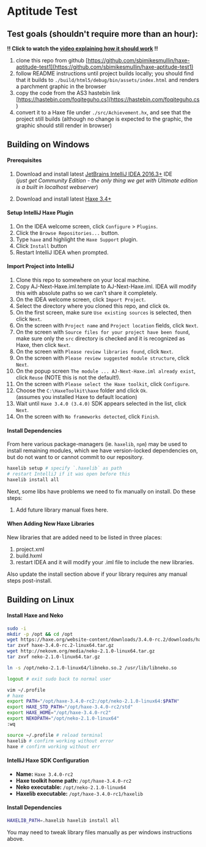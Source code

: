 # Aptitude Test

## Test goals (shouldn't require more than an hour):

**!! Click to watch the [video explaining how it should work](docs/intro.mp4) !!**

1. clone this repo from github
   [https://github.com/sbimikesmullin/haxe-aptitude-test1](https://github.com/sbimikesmullin/haxe-aptitude-test1)
2. follow README instructions until project builds locally;
   you should find that it builds to `./build/html5/debug/bin/assets/index.html` and renders a parchment graphic in the browser
3. copy the code from the AS3 hastebin link [https://hastebin.com/foqiteguho.cs](https://hastebin.com/foqiteguho.cs )
4. convert it to a Haxe file under `./src/Achievement.hx`, and see that the project still builds (although no change is expected to the graphic, the graphic should still render in browser)


## Building on Windows

#### Prerequisites

1. Download and install latest [JetBrains IntelliJ IDEA 2016.3+](https://www.jetbrains.com/idea/download/#section=windows) IDE  
  (*just get Community Edition - the only thing we get with Ultimate edition is a built in localhost webserver*)

1. Download and install latest [Haxe 3.4+](https://haxe.org/download/) 

#### Setup IntelliJ Haxe Plugin

1. On the IDEA welcome screen, click `Configure` > `Plugins`.
1. Click the `Browse Repositories...` button.
1. Type `haxe` and highlight the `Haxe Support` plugin.
1. Click `Install` button
1. Restart IntelliJ  IDEA when prompted.

#### Import Project into IntelliJ

1. Clone this repo to somewhere on your local machine.
1. Copy AJ-Next-Haxe.iml.template to AJ-Next-Haxe.iml. IDEA will modify this with absolute paths so we can't share it completely.
1. On the IDEA welcome screen, click `Import Project`.
1. Select the directory where you cloned this repo, and click `Ok`.
1. On the first screen, make sure `Use existing sources` is selected, then click `Next`.
1. On the screen with `Project name` and `Project location` fields, click `Next`.
1. On the screen with `Source files for your project have been found`, make sure only the `src` directory is checked and it is recognized as Haxe, then click `Next`.
1. On the screen with `Please review libraries found`, click `Next`.
1. On the screen with `Please review suggested module structure`, click `Next`.
1. On the popup screen `The module ... AJ-Next-Haxe.iml already exist`, click `Reuse` (NOTE this is not the default!).
1. On the screen with `Please select the Haxe toolkit`, click `Configure`.
1. Choose the `C:\HaxeToolkit\haxe` folder and click `Ok`.  
  (assumes you installed Haxe to default location)
1. Wait until `Haxe 3.4.0 (3.4.0)` SDK appears selected in the list, click `Next`.
1. On the screen with `No frameworks detected`, click `Finish`.

#### Install Dependencies

From here various package-managers (ie. `haxelib`, `npm`) may be used to install remaining modules, 
which we have version-locked dependencies on, but do not want to or cannot commit to our repository. 

```bash
haxelib setup # specify `.haxelib` as path
# restart IntelliJ if it was open before this
haxelib install all
```

Next, some libs have problems we need to fix manually on install. Do these steps:
1. Add future library manual fixes here.

#### When Adding New Haxe Libraries

New libraries that are added need to be listed in three places:
1. project.xml
1. build.hxml
1. restart IDEA and it will modify your .iml file to include the new libraries. 

Also update the install section above if your library requires any manual steps post-install. 

## Building on Linux

#### Install Haxe and Neko

```bash
sudo -i
mkdir -p /opt && cd /opt
wget https://haxe.org/website-content/downloads/3.4.0-rc.2/downloads/haxe-3.4.0-rc.2-linux64.tar.gz
tar zxvf haxe-3.4.0-rc.2-linux64.tar.gz
wget http://nekovm.org/media/neko-2.1.0-linux64.tar.gz
tar zxvf neko-2.1.0-linux64.tar.gz

ln -s /opt/neko-2.1.0-linux64/libneko.so.2 /usr/lib/libneko.so

logout # exit sudo back to normal user

vim ~/.profile
# haxe
export PATH="/opt/haxe-3.4.0-rc2:/opt/neko-2.1.0-linux64:$PATH"
export HAXE_STD_PATH="/opt/haxe-3.4.0-rc2/std"
export HAXE_HOME="/opt/haxe-3.4.0-rc2"
export NEKOPATH="/opt/neko-2.1.0-linux64"
:wq

source ~/.profile # reload terminal
haxelib # confirm working without error
haxe # confirm working without err
```

#### IntelliJ Haxe SDK Configuration

* **Name:** `Haxe 3.4.0-rc2`
* **Haxe toolkit home path:** `/opt/haxe-3.4.0-rc2`
* **Neko executable:** `/opt/neko-2.1.0-linux64`
* **Haxelib executable:** `/opt/haxe-3.4.0-rc1/haxelib`


#### Install Dependencies

```bash
HAXELIB_PATH=.haxelib haxelib install all
```

You may need to tweak library files manually as per windows instructions above. 
